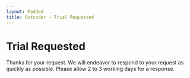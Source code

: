 ```yaml
---
layout: Padded
title: Outcoder - Trial Requested
---
```


# Trial Requested

Thanks for your request. We will endeavor to respond to your request as quickly as possible. Please allow 2 to 3 working days for a response.